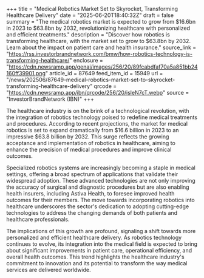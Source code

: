 +++
title = "Medical Robotics Market Set to Skyrocket, Transforming Healthcare Delivery"
date = "2025-06-20T18:40:32Z"
draft = false
summary = "The medical robotics market is expected to grow from $16.6bn in 2023 to $63.8bn by 2032, revolutionizing healthcare with personalized and efficient treatments."
description = "Discover how robotics is transforming healthcare, with the market set to grow to $63.8bn by 2032. Learn about the impact on patient care and health insurance."
source_link = "https://rss.investorbrandnetwork.com/bmw/how-robotics-technology-is-transforming-healthcare/"
enclosure = "https://cdn.newsramp.app/genai/images/256/20/89fcabdfaf70a5a851bb24160ff39901.png"
article_id = 87649
feed_item_id = 15949
url = "/news/202506/87649-medical-robotics-market-set-to-skyrocket-transforming-healthcare-delivery"
qrcode = "https://cdn.newsramp.app/ibn/qrcode/256/20/isleN7cT.webp"
source = "InvestorBrandNetwork (IBN)"
+++

<p>The healthcare industry is on the brink of a technological revolution, with the integration of robotics technology poised to redefine medical treatments and procedures. According to recent projections, the market for medical robotics is set to expand dramatically from $16.6 billion in 2023 to an impressive $63.8 billion by 2032. This surge reflects the growing acceptance and implementation of robotics in healthcare, aiming to enhance the precision of medical procedures and improve clinical outcomes.</p><p>Specialized robotics systems are increasingly becoming a staple in medical settings, offering a broad spectrum of applications that validate their widespread adoption. These advanced technologies are not only improving the accuracy of surgical and diagnostic procedures but are also enabling health insurers, including Astiva Health, to foresee improved health outcomes for their members. The move towards incorporating robotics into healthcare underscores the sector's dedication to adopting cutting-edge technologies to address the changing demands of both patients and healthcare professionals.</p><p>The implications of this growth are profound, signaling a shift towards more personalized and efficient healthcare delivery. As robotics technology continues to evolve, its integration into the medical field is expected to bring about significant improvements in patient care, operational efficiency, and overall health outcomes. This trend highlights the healthcare industry's commitment to innovation and its potential to transform the way medical services are delivered worldwide.</p>